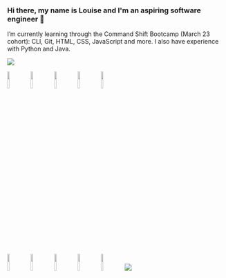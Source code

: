### Hi there, my name is Louise and I'm an aspiring software engineer  👋


I’m currently learning through the Command Shift Bootcamp (March 23 cohort): CLI, Git, HTML, CSS, JavaScript and more. I also have experience with Python and Java.

[![](https://img.shields.io/badge/linkedin-%230077B5.svg?style=for-the-badge&logo=linkedin)](https://www.linkedin.com/in/losborne/)

<code><img width="10%" src="https://www.vectorlogo.zone/logos/python/python-ar21.svg"></code>
<code><img width="10%" src="https://www.vectorlogo.zone/logos/java/java-ar21.svg"></code>
<code><img width="10%" src="https://www.vectorlogo.zone/logos/w3_html5/w3_html5-ar21.svg"></code>
<code><img width="10%" src="https://www.vectorlogo.zone/logos/w3_css/w3_css-ar21.svg"></code>
<code><img width="10%" height="10%" src="https://www.vectorlogo.zone/logos/javascript/javascript-horizontal.svg" /></code>
          
<br />
<code><img width="10%" src="https://www.vectorlogo.zone/logos/reactjs/reactjs-ar21.svg"></code>
<code><img width="10%" src="https://www.vectorlogo.zone/logos/git-scm/git-scm-ar21.svg"></code>
<code><img width="10%" src="https://www.vectorlogo.zone/logos/github/github-ar21.svg"></code>
<code><img width="10%" src="https://www.vectorlogo.zone/logos/canva/canva-ar21.svg"></code>
<code><img width="10%" src="https://www.vectorlogo.zone/logos/figma/figma-ar21.svg" /></code>
          


<img src="https://github-readme-stats.vercel.app/api/top-langs?username=LouiseOsborne&layout=compact"/>
